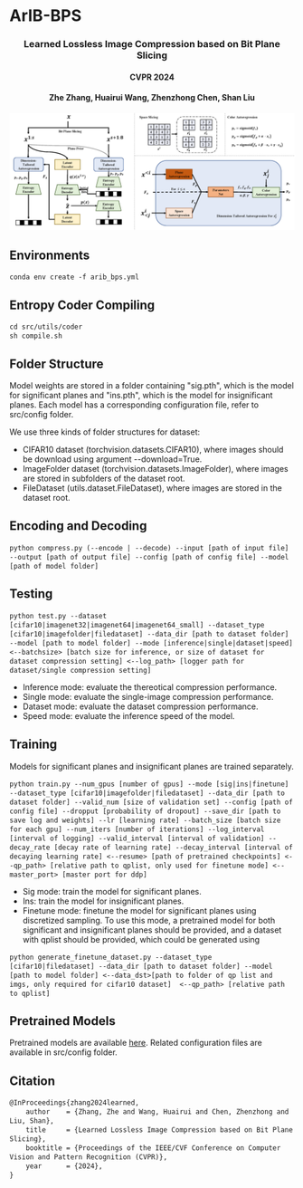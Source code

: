 # ArIB-BPS

### <p align="center"> Learned Lossless Image Compression based on Bit Plane Slicing</p>
####  <p align="center"> CVPR 2024</p>
####  <p align="center"> Zhe Zhang, Huairui Wang, Zhenzhong Chen, Shan Liu</p>

![framework](./assets/overview.png)

## Environments
```
conda env create -f arib_bps.yml
```

## Entropy Coder Compiling
```
cd src/utils/coder
sh compile.sh
```

## Folder Structure
Model weights are stored in a folder containing "sig.pth", which is the model for significant planes and "ins.pth", which is the model for insignificant planes. Each model has a corresponding configuration file, refer to src/config folder.

We use three kinds of folder structures for dataset:
- CIFAR10 dataset (torchvision.datasets.CIFAR10), where images should be download using argument --download=True.
- ImageFolder dataset (torchvision.datasets.ImageFolder), where images are stored in subfolders of the dataset root.
- FileDataset (utils.dataset.FileDataset), where images are stored in the dataset root.

## Encoding and Decoding
```
python compress.py (--encode | --decode) --input [path of input file] --output [path of output file] --config [path of config file] --model [path of model folder]
```

## Testing
```
python test.py --dataset [cifar10|imagenet32|imagenet64|imagenet64_small] --dataset_type [cifar10|imagefolder|filedataset] --data_dir [path to dataset folder] --model [path to model folder] --mode [inference|single|dataset|speed] <--batchsize> [batch size for inference, or size of dataset for dataset compression setting] <--log_path> [logger path for dataset/single compression setting]
```

- Inference mode: evaluate the thereotical compression performance.
- Single mode: evaluate the single-image compression performance.
- Dataset mode: evaluate the dataset compression performance.
- Speed mode: evaluate the inference speed of the model.

## Training
Models for significant planes and insignificant planes are trained separately. 

```
python train.py --num_gpus [number of gpus] --mode [sig|ins|finetune] --dataset_type [cifar10|imagefolder|filedataset] --data_dir [path to dataset folder] --valid_num [size of validation set] --config [path of config file] --dropput [probability of dropout] --save_dir [path to save log and weights] --lr [learning rate] --batch_size [batch size for each gpu] --num_iters [number of iterations] --log_interval [interval of logging] --valid_interval [interval of validation] --decay_rate [decay rate of learning rate] --decay_interval [interval of decaying learning rate] <--resume> [path of pretrained checkpoints] <--qp_path> [relative path to qplist, only used for finetune mode] <--master_port> [master port for ddp]
```

- Sig mode: train the model for significant planes.
- Ins: train the model for insignificant planes.
- Finetune mode: finetune the model for significant planes using discretized sampling. To use this mode, a pretrained model for both significant and insignificant planes should be provided, and a dataset with qplist should be provided, which could be generated using
```
python generate_finetune_dataset.py --dataset_type [cifar10|filedataset] --data_dir [path to dataset folder] --model [path to model folder] <--data_dst>[path to folder of qp list and imgs, only required for cifar10 dataset]  <--qp_path> [relative path to qplist]
``` 

## Pretrained Models
Pretrained models are available [here](https://drive.google.com/drive/folders/1RiI2Fzqu0lhjHSpjrOVPb0eOzvnJD9XC?usp=sharing). Related configuration files are available in src/config folder.

## Citation

```
@InProceedings{zhang2024learned,
    author    = {Zhang, Zhe and Wang, Huairui and Chen, Zhenzhong and Liu, Shan},
    title     = {Learned Lossless Image Compression based on Bit Plane Slicing},
    booktitle = {Proceedings of the IEEE/CVF Conference on Computer Vision and Pattern Recognition (CVPR)},
    year      = {2024},
}
